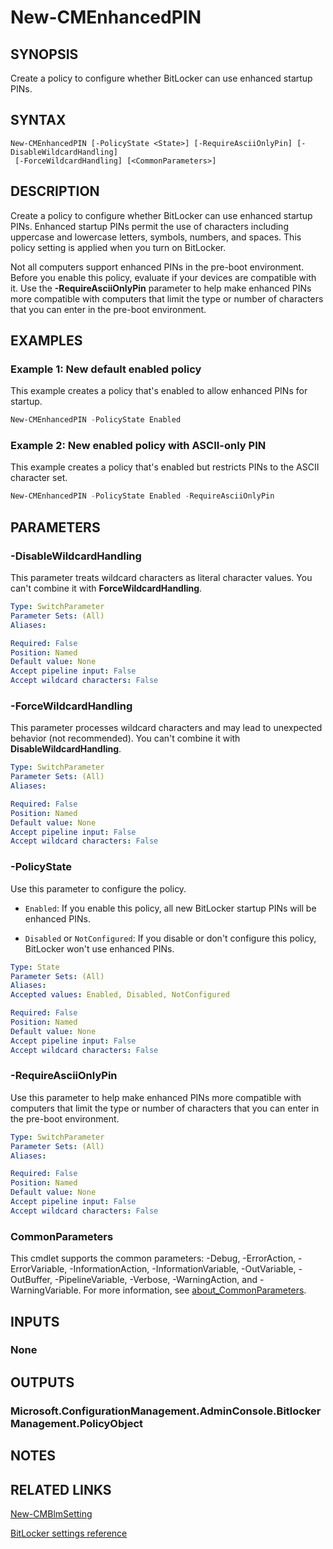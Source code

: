 ﻿---
external help file: AdminUI.PS.EP.dll-Help.xml
Module Name: ConfigurationManager
ms.date: 08/13/2020
online version:
schema: 2.0.0
---

# New-CMEnhancedPIN

## SYNOPSIS

Create a policy to configure whether BitLocker can use enhanced startup PINs.

## SYNTAX

```
New-CMEnhancedPIN [-PolicyState <State>] [-RequireAsciiOnlyPin] [-DisableWildcardHandling]
 [-ForceWildcardHandling] [<CommonParameters>]
```

## DESCRIPTION

Create a policy to configure whether BitLocker can use enhanced startup PINs. Enhanced startup PINs permit the use of characters including uppercase and lowercase letters, symbols, numbers, and spaces. This policy setting is applied when you turn on BitLocker.

Not all computers support enhanced PINs in the pre-boot environment. Before you enable this policy, evaluate if your devices are compatible with it. Use the **-RequireAsciiOnlyPin** parameter to help make enhanced PINs more compatible with computers that limit the type or number of characters that you can enter in the pre-boot environment.

## EXAMPLES

### Example 1: New default enabled policy

This example creates a policy that's enabled to allow enhanced PINs for startup.

```powershell
New-CMEnhancedPIN -PolicyState Enabled
```

### Example 2: New enabled policy with ASCII-only PIN

This example creates a policy that's enabled but restricts PINs to the ASCII character set.

```powershell
New-CMEnhancedPIN -PolicyState Enabled -RequireAsciiOnlyPin
```

## PARAMETERS

### -DisableWildcardHandling

This parameter treats wildcard characters as literal character values. You can't combine it with **ForceWildcardHandling**.

```yaml
Type: SwitchParameter
Parameter Sets: (All)
Aliases:

Required: False
Position: Named
Default value: None
Accept pipeline input: False
Accept wildcard characters: False
```

### -ForceWildcardHandling

This parameter processes wildcard characters and may lead to unexpected behavior (not recommended). You can't combine it with **DisableWildcardHandling**.

```yaml
Type: SwitchParameter
Parameter Sets: (All)
Aliases:

Required: False
Position: Named
Default value: None
Accept pipeline input: False
Accept wildcard characters: False
```

### -PolicyState

Use this parameter to configure the policy.

- `Enabled`: If you enable this policy, all new BitLocker startup PINs will be enhanced PINs.

- `Disabled` or `NotConfigured`: If you disable or don't configure this policy, BitLocker won't use enhanced PINs.

```yaml
Type: State
Parameter Sets: (All)
Aliases:
Accepted values: Enabled, Disabled, NotConfigured

Required: False
Position: Named
Default value: None
Accept pipeline input: False
Accept wildcard characters: False
```

### -RequireAsciiOnlyPin

Use this parameter to help make enhanced PINs more compatible with computers that limit the type or number of characters that you can enter in the pre-boot environment.

```yaml
Type: SwitchParameter
Parameter Sets: (All)
Aliases:

Required: False
Position: Named
Default value: None
Accept pipeline input: False
Accept wildcard characters: False
```

### CommonParameters
This cmdlet supports the common parameters: -Debug, -ErrorAction, -ErrorVariable, -InformationAction, -InformationVariable, -OutVariable, -OutBuffer, -PipelineVariable, -Verbose, -WarningAction, and -WarningVariable. For more information, see [about_CommonParameters](http://go.microsoft.com/fwlink/?LinkID=113216).

## INPUTS

### None

## OUTPUTS

### Microsoft.ConfigurationManagement.AdminConsole.BitlockerManagement.PolicyObject

## NOTES

## RELATED LINKS

[New-CMBlmSetting](New-CMBlmSetting.md)

[BitLocker settings reference](/mem/configmgr/protect/tech-ref/bitlocker/settings#allow-enhanced-pins-for-startup)
